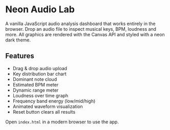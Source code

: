 # Neon Audio Lab

A vanilla JavaScript audio analysis dashboard that works entirely in the browser. Drop an audio file to inspect musical keys, BPM, loudness and more. All graphics are rendered with the Canvas API and styled with a neon dark theme.

## Features
- Drag & drop audio upload
- Key distribution bar chart
- Dominant note cloud
- Estimated BPM meter
- Dynamic range meter
- Loudness over time graph
- Frequency band energy (low/mid/high)
- Animated waveform visualization
- Reset button clears all results

Open `index.html` in a modern browser to use the app.

